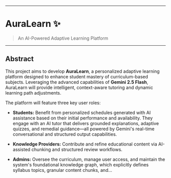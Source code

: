 ***

# AuraLearn ✨
> An AI-Powered Adaptive Learning Platform

---

## Abstract

This project aims to develop **AuraLearn**, a personalized adaptive learning platform designed to enhance student mastery of curriculum-based subjects. Leveraging the advanced capabilities of **Gemini 2.5 Flash**, AuraLearn will provide intelligent, context-aware tutoring and dynamic learning path adjustments.

The platform will feature three key user roles:

*   **Students:** Benefit from personalized schedules generated with AI assistance based on their initial performance and availability. They engage with an AI tutor that delivers grounded explanations, adaptive quizzes, and remedial guidance—all powered by Gemini's real-time conversational and structured output capabilities.

*   **Knowledge Providers:** Contribute and refine educational content via AI-assisted chunking and structured review workflows.

*   **Admins:** Oversee the curriculum, manage user access, and maintain the system's foundational knowledge graph, which explicitly defines syllabus topics, granular content chunks, and...
